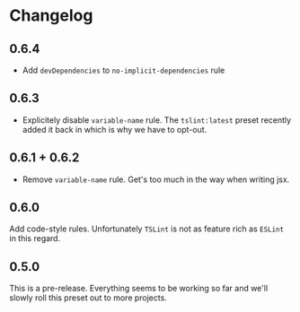 # Changelog

## 0.6.4

- Add `devDependencies` to `no-implicit-dependencies` rule

## 0.6.3

- Explicitely disable `variable-name` rule. The `tslint:latest` preset recently
added it back in which is why we have to opt-out.

## 0.6.1 + 0.6.2

- Remove `variable-name` rule. Get's too much in the way when writing jsx.

## 0.6.0

Add code-style rules. Unfortunately `TSLint` is not as feature
rich as `ESLint` in this regard.

## 0.5.0

This is a pre-release. Everything seems to be working so far
and we'll slowly roll this preset out to more projects.
